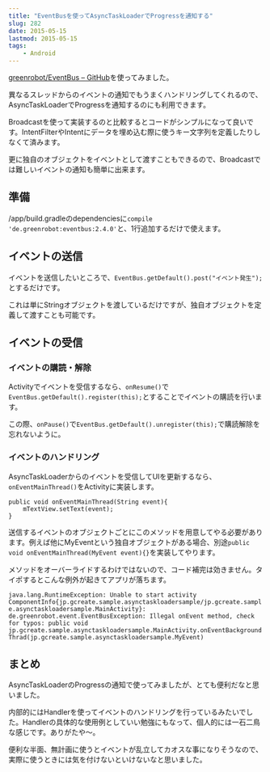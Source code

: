 ```yaml
---
title: "EventBusを使ってAsyncTaskLoaderでProgressを通知する"
slug: 282
date: 2015-05-15
lastmod: 2015-05-15
tags:
    - Android
---
```


<a href="https://github.com/greenrobot/EventBus">greenrobot/EventBus &#8211; GitHub</a>を使ってみました。

異なるスレッドからのイベントの通知でもうまくハンドリングしてくれるので、AsyncTaskLoaderでProgressを通知するのにも利用できます。

Broadcastを使って実装するのと比較するとコードがシンプルになって良いです。IntentFilterやIntentにデータを埋め込む際に使うキー文字列を定義したりしなくて済みます。

更に独自のオブジェクトをイベントとして渡すこともできるので、Broadcastでは難しいイベントの通知も簡単に出来ます。


## 準備


/app/build.gradleのdependenciesに`compile 'de.greenrobot:eventbus:2.4.0'`と、1行追加するだけで使えます。


## イベントの送信


イベントを送信したいところで、`EventBus.getDefault().post("イベント発生");`とするだけです。

これは単にStringオブジェクトを渡しているだけですが、独自オブジェクトを定義して渡すことも可能です。


## イベントの受信



### イベントの購読・解除


Activityでイベントを受信するなら、`onResume()`で`EventBus.getDefault().register(this);`とすることでイベントの購読を行います。

この際、`onPause()`で`EventBus.getDefault().unregister(this);`で購読解除を忘れないように。


### イベントのハンドリング


AsyncTaskLoaderからのイベントを受信してUIを更新するなら、`onEventMainThread()`をActivityに実装します。


```
public void onEventMainThread(String event){
    mTextView.setText(event);
}
```

送信するイベントのオブジェクトごとにこのメソッドを用意してやる必要があります。例えば他にMyEventという独自オブジェクトがある場合、別途`public void onEventMainThread(MyEvent event){}`を実装してやります。

メソッドをオーバーライドするわけではないので、コード補完は効きません。タイポするとこんな例外が起きてアプリが落ちます。

`java.lang.RuntimeException: Unable to start activity ComponentInfo{jp.gcreate.sample.asynctaskloadersample/jp.gcreate.sample.asynctaskloadersample.MainActivity}: de.greenrobot.event.EventBusException: Illegal onEvent method, check for typos: public void jp.gcreate.sample.asynctaskloadersample.MainActivity.onEventBackgroundThrad(jp.gcreate.sample.asynctaskloadersample.MyEvent)`


## まとめ


AsyncTaskLoaderのProgressの通知で使ってみましたが、とても便利だなと思いました。

内部的にはHandlerを使ってイベントのハンドリングを行っているみたいでした。Handlerの具体的な使用例としていい勉強にもなって、個人的には一石二鳥な感じです。ありがたや〜。

便利な半面、無計画に使うとイベントが乱立してカオスな事になりそうなので、実際に使うときには気を付けないといけないなと思いました。


  